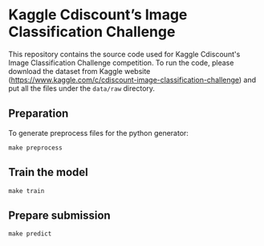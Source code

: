 # Kaggle Cdiscount’s Image Classification Challenge

This repository contains the source code used for Kaggle Cdiscount's Image Classification Challenge competition. To run the code, please download the dataset from Kaggle website (https://www.kaggle.com/c/cdiscount-image-classification-challenge) and put all the files under the `data/raw` directory.

## Preparation

To generate preprocess files for the python generator:

```
make preprocess
```

## Train the model

```
make train
```

## Prepare submission

```
make predict
```
